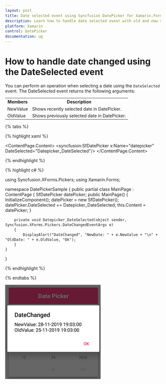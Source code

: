 ```yaml
---
layout: post
title: Date selected event using Syncfusion DatePicker for Xamarin.Forms
description: Learn how to handle date selected event with old and new values in syncfusion DatePicker for Xamarin.Forms (SfDatePicker)
platform: Xamarin
control: DatePicker
documentation: ug
---
```


# How to handle date changed using the DateSelected event

You can perform an operation when selecting a date using the `DateSelected` event. The DateSelected event returns the following arguments:

<table>
<tr>
<th>Members</th>
<th>Description</th>
</tr>
<tr>
<td>NewValue</td>
<td>Shows recently selected date in DatePicker.</td>
</tr>
<tr>
<td>OldValue</td>
<td>Shows previously selected date in DatePicker.</td>
</tr>
</table>

{% tabs %}

{% highlight xaml %}

<?xml version="1.0" encoding="utf-8" ?>
<ContentPage xmlns="http://xamarin.com/schemas/2014/forms"
             xmlns:x="http://schemas.microsoft.com/winfx/2009/xaml"
             xmlns:local="clr-namespace:DatePickerSample"
             xmlns:syncfusion="clr-namespace:Syncfusion.XForms.Pickers;assembly=Syncfusion.SfPicker.XForms"
             x:Class="DatePickerSample.MainPage">
    <ContentPage.Content>
        <syncfusion:SfDatePicker x:Name="datepicker"
                                 DateSelected="Datepicker_DateSelected"/>
    </ContentPage.Content>
</ContentPage>

{% endhighlight %}

{% highlight c# %}  

using Syncfusion.XForms.Pickers;
using Xamarin.Forms;

namespace DatePickerSample
{
    public partial class MainPage : ContentPage
    {
        SfDatePicker datePicker;
        public MainPage()
        {
            InitializeComponent();
            datePicker = new SfDatePicker();
            datePicker.DateSelected += Datepicker_DateSelected;
            this.Content = datePicker;
        }

        private void Datepicker_DateSelected(object sender, Syncfusion.XForms.Pickers.DateChangedEventArgs e)
        {
            DisplayAlert("DateChanged", "NewDate: " + e.NewValue + "\n" + "OldDate: " + e.OldValue, "Ok");
        }
    }
}

{% endhighlight %}

{% endtabs %}

![MinimumDate of SfDatePicker](images/Event.png)